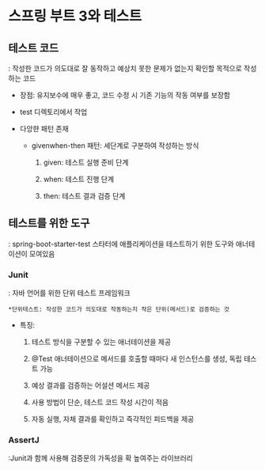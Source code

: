 # 스프링 부트 3와 테스트

## 테스트 코드

: 작성한 코드가 의도대로 잘 동작하고 예상치 못한 문제가 없는지 확인할 목적으로 작성하는 코드

- 장점: 유지보수에 매우 좋고, 코드 수정 시 기존 기능의 작동 여부를 보장함

- test 디렉토리에서 작업

- 다앙햔 패턴 존재

  - givenwhen-then 패턴: 세단계로 구분하여 작성하는 방식
 
    1. given: 테스트 실행 준비 단계
   
    2. when: 테스트 진행 단계
   
    3. then: 테스트 결과 검증 단계

## 테스트를 위한 도구

: spring-boot-starter-test 스타터에 애플리케이션을 테스트하기 위한 도구와 애너테이션이 모여있음

### Junit

  : 자바 언어를 위한 단위 테스트 프레임워크
  
    *단위테스트: 작성한 코드가 의도대로 작동하는지 작은 단위(메서드)로 검증하는 것

  - 특징:

    1. 테스트 방식을 구분할 수 있는 애너테이션을 제공
   
    2. @Test 애너테이션으로 메서드를 호출할 때마다 새 인스턴스를 생성, 독립 테스트 가능
   
    3. 예상 결과를 검증하는 어설션 메서드 제공
   
    4. 사용 방법이 단순, 테스트 코드 작성 시간이 적음
   
    5. 자동 실행, 자체 결과를 확인하고 즉각적인 피드백을 제공
  
### AssertJ

  :Junit과 함께 사용해 검증문의 가독성을 확 높여주는 라이브러리
